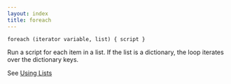 ```yaml
---
layout: index
title: foreach
---
```


    foreach (iterator variable, list) { script }

Run a script for each item in a list. If the list is a dictionary, the loop iterates over the dictionary keys.

See [Using Lists](../guides/using_lists.html)
